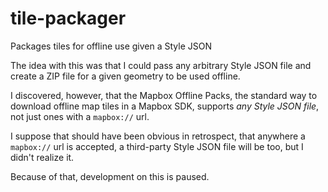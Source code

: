 # tile-packager
Packages tiles for offline use given a Style JSON

The idea with this was that I could pass any arbitrary Style JSON file and
create a ZIP file for a given geometry to be used offline.

I discovered, however, that the Mapbox Offline Packs, the standard way to
download offline map tiles in a Mapbox SDK, supports _any Style JSON file_, not
just ones with a `mapbox://` url.

I suppose that should have been obvious in retrospect, that anywhere a
`mapbox://` url is accepted, a third-party Style JSON file will be too, but I
didn't realize it.

Because of that, development on this is paused.
